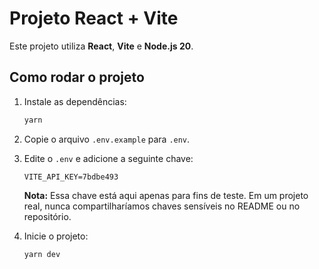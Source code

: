 # Projeto React + Vite

Este projeto utiliza **React**, **Vite** e **Node.js 20**. 

## Como rodar o projeto

1. Instale as dependências:
   ```sh
   yarn
   ```

2. Copie o arquivo `.env.example` para `.env`.

3. Edite o `.env` e adicione a seguinte chave:
   ```env
   VITE_API_KEY=7bdbe493
   ```
   **Nota:** Essa chave está aqui apenas para fins de teste. Em um projeto real, nunca compartilharíamos chaves sensíveis no README ou no repositório.

4. Inicie o projeto:
   ```sh
   yarn dev
   ```

